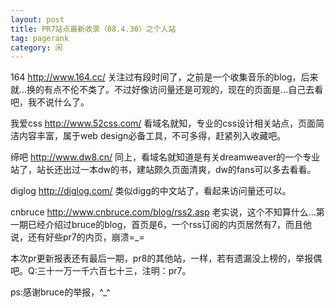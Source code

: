 ```yaml
---
layout: post
title: PR7站点最新收录（08.4.30）之个人站
tag: pagerank
category: 闲
---
```

164 http://www.164.cc/
关注过有段时间了，之前是一个收集音乐的blog，后来就...换的有点不伦不类了。不过好像访问量还是可观的，现在的页面是...自己去看吧，我不说什么了。

我爱css http://www.52css.com/
看域名就知，专业的css设计相关站点，页面简洁内容丰富，属于web design必备工具，不可多得，赶紧列入收藏吧。

缔吧 http://www.dw8.cn/
同上，看域名就知道是有关dreamweaver的一个专业站了，站长还出过一本dw的书，建站颇久页面清爽，dw的fans可以多去看看。

diglog http://diglog.com/
类似digg的中文站了，看起来访问量还可以。

cnbruce http://www.cnbruce.com/blog/rss2.asp
老实说，这个不知算什么...第一期已经介绍过bruce的blog，首页是6，一个rss订阅的内页居然有7，而且他说，还有好些pr7的内页，崩溃=_=

本次pr更新报表还有最后一期，pr8的其他站，一样，若有遗漏没上榜的，举报偶吧。Q:三十一万一千六百七十三，注明：pr7。

ps:感谢bruce的举报，^_^